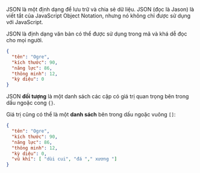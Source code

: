 JSON là một định dạng để lưu trữ và chia sẻ dữ liệu. JSON (đọc là Jason) là viết tắt của JavaScript Object Notation, nhưng nó không chỉ được sử dụng với JavaScript.

JSON là định dạng văn bản có thể được sử dụng trong mã và khá dễ đọc cho mọi người.

```json
{
  "tên": "Ogre",
  "kích thước": 90,
  "năng lực": 86,
  "thông minh": 12,
  "kỳ diệu": 0
}
```

JSON **đối tượng** là một danh sách các cặp có giá trị quan trọng bên trong dấu ngoặc cong `{}`.

Giá trị cũng có thể là một **danh sách** bên trong dấu ngoặc vuông `[]`:

```json
{
  "tên": "Ogre",
  "kích thước": 90,
  "năng lực": 86,
  "thông minh": 12,
  "kỳ diệu": 0,
  "vũ khí": [ "dùi cui", "đá "," xương "]
}
```
